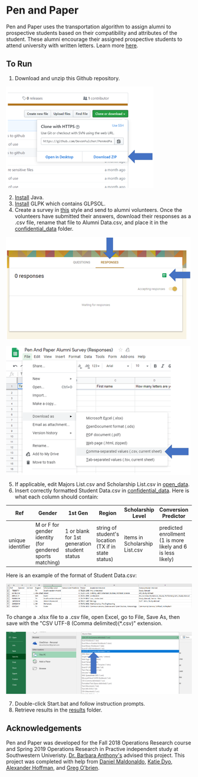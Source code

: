 # Pen and Paper
Pen and Paper uses the transportation algorithm to assign alumni to prospective students based on their compatibility and attributes of the student. These alumni encourage their assigned prospective students to attend university with written letters. Learn more [here](https://drive.google.com/file/d/1EoF5_zd4GI40i5o1kP3NXk4aGLSXSei2/view?usp=sharing).

## To Run
1. Download and unzip this Github repository.

![alt text](https://github.com/DevonFulcher/PenAndPaper/blob/master/resources/download.png "download")

2. [Install](https://www.java.com/en/download/) Java.
3. [Install](https://www.gnu.org/software/glpk/) GLPK which contains GLPSOL.
4. Create a survey in [this](https://forms.gle/xVXEqm7ok8pMgQ9u5) style and send to alumni volunteers. Once the volunteers have submitted their answers, download their responses as a .csv file, rename that file to Alumni Data.csv, and place it in the [confidential_data](https://github.com/DevonFulcher/PenAndPaper/tree/master/confidential_data) folder.

![alt text](https://github.com/DevonFulcher/PenAndPaper/blob/master/resources/access_google_sheet.png "access_google_sheet")

![alt text](https://github.com/DevonFulcher/PenAndPaper/blob/master/resources/google_sheet_to_csv.png "google_sheet_to_csv")

5. If applicable, edit Majors List.csv and Scholarship List.csv in [open_data](https://github.com/DevonFulcher/PenAndPaper/tree/master/open_data).
6. Insert correctly formatted Student Data.csv in [confidential_data](https://github.com/DevonFulcher/PenAndPaper/tree/master/confidential_data). Here is what each column should contain: 

Ref | Gender | 1st Gen | Region | Scholarship Level | Conversion Predictor | Postal | Academic Interest | Extracurricular Interest 
--- | ---| --- | --- | --- | --- | --- | ---| --- 
unique identifier | M or F for gender identity (for gendered sports matching) | 1 or blank for 1st generation student status | string of student's location (TX if in state status)| items in Scholarship List.csv | predicted enrollment (1 is more likely and 6 is less likely) | zip code | comma separated list of items in Majors List.csv | comma separated strings 

Here is an example of the format of Student Data.csv: 

![alt text](https://github.com/DevonFulcher/PenAndPaper/blob/master/resources/students.png "students")

To change a .xlsx file to a .csv file, open Excel, go to File, Save As, then save with the "CSV UTF-8 (Comma delimited)(*.csv)" extension.

![alt text](https://github.com/DevonFulcher/PenAndPaper/blob/master/resources/xlsx_to_csv.png "xlsx_to_csv")

7. Double-click Start.bat and follow instruction prompts.
8. Retrieve results in the [results](https://github.com/DevonFulcher/PenAndPaper/tree/master/results) folder.

## Acknowledgements
Pen and Paper was developed for the Fall 2018 Operations Research course and Spring 2019 Operations Research in Practive independent study at Southwestern Univeristy. [Dr. Barbara Anthony's](https://www.southwestern.edu/live/profiles/25773-barbara-m-anthony) advised this project. This project was completed with help from [Daniel Maldonaldo](https://www.linkedin.com/in/daniel-maldonado-468292128/), [Katie Dyo](https://www.linkedin.com/in/katiedyo/), [Alexander Hoffman](https://www.linkedin.com/in/alexander-hoffman-bb3aa2134/), and [Greg O'brien](https://www.linkedin.com/in/gregoryobrien1613/).
